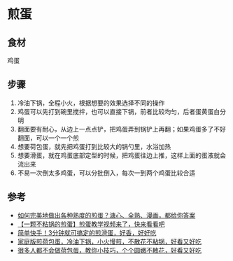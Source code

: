 # 煎蛋

## 食材

鸡蛋

## 步骤

1. 冷油下锅，全程小火，根据想要的效果选择不同的操作
2. 鸡蛋可以先打到碗里搅拌，也可以直接下锅，前者比较均匀，后者蛋黄蛋白分明
3. 翻面要有耐心，从边上一点点铲，把鸡蛋弄到锅铲上再翻；如果鸡蛋多了不好翻面，可以一个一个煎
4. 想要荷包蛋，就先把鸡蛋打到比较大的锅勺里，水浴加热
5. 想要滑蛋，就在鸡蛋底部定型的时候，把鸡蛋往边上推，这样上面的蛋液就会流出来
6. 不易一次倒太多鸡蛋，可以分批倒入，每次一到两个鸡蛋比较合适

## 参考

- [如何完美地做出各种熟度的煎蛋？溏心、全熟、漫画，都给你答案](https://www.bilibili.com/video/BV1p94y1n7My/)
- [【一颗不粘锅的煎蛋】煎蛋教学视频来了，快来看看吧](https://www.bilibili.com/video/BV1R34y1J7CD/)
- [简单快手！3分钟就可搞定的煎滑蛋，好香，好好吃](https://www.bilibili.com/video/BV1KL411g7hu/)
- [家庭版煎荷包蛋，冷油下锅，小火慢煎，不散花不粘锅，好看又好吃](https://www.bilibili.com/video/BV1Z94y1977M/)
- [很多人都不会做荷包蛋，教你小技巧，个个圆嫩不散花，好看又好吃](https://www.bilibili.com/video/BV1uE411w7Yc/)
